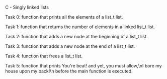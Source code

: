 C - Singly linked lists

Task 0: function that prints all the elements of a list_t list.

Task 1: function that returns the number of elements in a linked list_t list.

Task 2: function that adds a new node at the beginning of a list_t list.

Task 3: function that adds a new node at the end of a list_t list.

Task 4: function that frees a list_t list.

Task 5: function that prints You're beat! and yet, you must allow,\nI bore my house upon my back!\n before the main function is executed.
